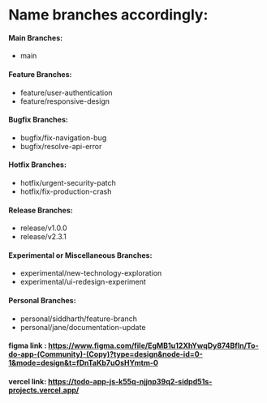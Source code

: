 # Name branches accordingly: 

#### Main Branches:
 - main
#### Feature Branches:
 - feature/user-authentication
 - feature/responsive-design

#### Bugfix Branches:
 - bugfix/fix-navigation-bug
 - bugfix/resolve-api-error

#### Hotfix Branches:

 - hotfix/urgent-security-patch
 - hotfix/fix-production-crash

#### Release Branches:

 - release/v1.0.0
 - release/v2.3.1

#### Experimental or Miscellaneous Branches:

 - experimental/new-technology-exploration
 - experimental/ui-redesign-experiment
#### Personal Branches:
 - personal/siddharth/feature-branch
 - personal/jane/documentation-update



#### figma link : https://www.figma.com/file/EgMB1u12XhYwqDy874Bfln/To-do-app-(Community)-(Copy)?type=design&node-id=0-1&mode=design&t=fDnTaKb7uOsHYmtm-0
#### vercel link: https://todo-app-js-k55q-njjnp39q2-sidpd51s-projects.vercel.app/

